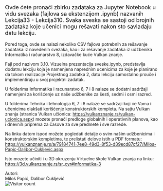<!DOCTYPE html>
   <html>    
      <head>      
      </head>    
      <body>      
         <p style="color:black;font-size:18px;">Ovde ćete pronaći zbirku zadataka za Jupyter Notebook u vidu svezaka 
(fajlova sa ekstenzijom .ipynb) nazvanih Lekcija33 - Lekcija310.
Svaka sveska se sastoji od brojnih zadataka koje učenici mogu rešavati
nakon sto savladaju datu lekciju.

Pored toga, ovde se nalazi nekoliko CSV fajlova potrebnih za rešavanje zadataka
iz navedenih svezaka, kao i za rešavanje zadataka iz udžbenika
Informatika i računarstvo 8, izdavačke kuće Vulkan znanje.

Fajl pod nazivom 3.10. Vizuelna prezentacija sveske.ipynb, predstavlja dodatnu lekciju
koja je namenjena naprednim ucenicima za koje je planirano da tokom realizacije 
Projektnog zadatka 2, datu lekciju samostalno prouče i implementiraju u svoj projektni zadatak.

U folderima Informatika i racunarstvo 6, 7 i 8 nalaze se dodatni sadržaji
namenjeni za korišćenje uz naše udžbenike za šesti, sedmi i osmi razred.

U folderima Tehnika i tehnologija 6, 7 i 8 nalaze se sadržaji koji će Vama i učenicima 
olakšati korišćenje konstruktorskih kompleta.
Na sajtu Vulkan znanja (stranica Vulkan učionica: https://vulkanznanje.rs/vulkan-ucionica.aspx)
mozete pronaći predloge globalnih i operativnih planova, kao i dnevnih priprema za časove
za sve predmete i sve razrede. 

Na linku datom ispod možete pogledati detalje o svim našim udžbenicima i konstruktorskim kompletima,
te prelistati delove istih u PDF formatu:
https://vulkanznanje.rs/a/79184741-7ee8-49d3-8f53-d39ecd87cf27/Milos-Papic-Dalibor-Cukljevic.aspx

Isto mozete učiniti i u 3D okruzenju Virtuelne škole Vulkan znanja na linku:
https://3d.vulkanznanje.rs/sr_cyr#informatika-3

Autori:</br>
Miloš Papić, Dalibor Čukljević
</br>
![Visitor count](https://profile-counter.glitch.me/{vulkanznanje/fajlovi}/count.svg)
</p>    
      </body>
</html>


 

